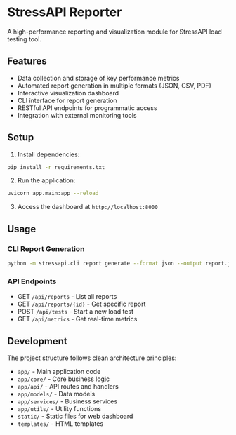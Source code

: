 # StressAPI Reporter

A high-performance reporting and visualization module for StressAPI load testing tool.

## Features

- Data collection and storage of key performance metrics
- Automated report generation in multiple formats (JSON, CSV, PDF)
- Interactive visualization dashboard
- CLI interface for report generation
- RESTful API endpoints for programmatic access
- Integration with external monitoring tools

## Setup

1. Install dependencies:
```bash
pip install -r requirements.txt
```

2. Run the application:
```bash
uvicorn app.main:app --reload
```

3. Access the dashboard at `http://localhost:8000`

## Usage

### CLI Report Generation
```bash
python -m stressapi.cli report generate --format json --output report.json
```

### API Endpoints
- GET `/api/reports` - List all reports
- GET `/api/reports/{id}` - Get specific report
- POST `/api/tests` - Start a new load test
- GET `/api/metrics` - Get real-time metrics

## Development

The project structure follows clean architecture principles:
- `app/` - Main application code
- `app/core/` - Core business logic
- `app/api/` - API routes and handlers
- `app/models/` - Data models
- `app/services/` - Business services
- `app/utils/` - Utility functions
- `static/` - Static files for web dashboard
- `templates/` - HTML templates
